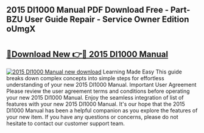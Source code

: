 ## 2015 Dl1000 Manual PDF Download Free - Part-BZU User Guide Repair - Service Owner Edition oUmgX

# <h2><a href="http://bc7240.oget.top/?id=2015+Dl1000+Manual">🔗Download New 👉🔴 2015 Dl1000 Manual</a></h2>

[![2015 Dl1000 Manual new download](https://i.imgur.com/5g1atiW.png)](http://bc7240.oget.top/?id=2015+Dl1000+Manual)
Learning Made Easy This guide breaks down complex concepts into simple steps for effortless understanding of your new 2015 Dl1000 Manual. Important User Agreement Please review the user agreement terms and conditions before operating your new 2015 Dl1000 Manual. Enjoy the seamless integration of list of features with your new 2015 Dl1000 Manual. It's our hope that the 2015 Dl1000 Manual has been a helpful companion as you explore the features of your new item. If you have any questions or concerns, please do not hesitate to contact our customer support team.
